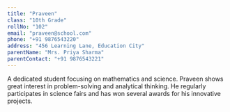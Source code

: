 ```yaml
---
title: "Praveen"
class: "10th Grade"
rollNo: "102"
email: "praveen@school.com"
phone: "+91 9876543220"
address: "456 Learning Lane, Education City"
parentName: "Mrs. Priya Sharma"
parentContact: "+91 9876543221"
---
```

A dedicated student focusing on mathematics and science. Praveen shows great interest in problem-solving and analytical thinking. He regularly participates in science fairs and has won several awards for his innovative projects.

